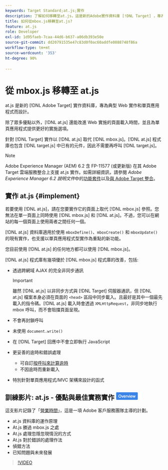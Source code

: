 ```yaml
---
keywords: Target Standard;at.js;實作
description: 了解如何移轉至at.js，這是新的Adobe實作資料庫 [!DNL Target] ，專為典型Web實作和單頁應用程式(SPA)而設計。
title: 如何從mbox.js移轉至at.js?
feature: at.js
role: Developer
exl-id: 1d95faeb-7caa-44d6-b637-a06db393e50e
source-git-commit: dd20791535e47c83d0f0ac60addfe0888748f86a
workflow-type: tm+mt
source-wordcount: '353'
ht-degree: 90%

---
```


# 從 mbox.js 移轉至 at.js

at.js 是新的 [!DNL Adobe Target] 實作資料庫，專為典型 Web 實作和單頁應用程式而設計。

除了眾多優點以外，[!DNL at.js] 還能改進 Web 實施的頁面載入時間，並且為單頁應用程式提供更好的實施選項。

針對 [!DNL Target] 實作以 [!DNL at.js] 取代 [!DNL mbox.js]。[!DNL at.js] 程式庫也包含 [!DNL target.js] 中已有的元件，因此不需要再呼叫 [!DNL target.js]。

>[!NOTE]
>
>Adobe Experience Manager (AEM) 6.2 含 FP-11577 (或更新版) 在其 Adobe Target 雲端服務整合上支援 at.js 實作。如需詳細資訊，請參閱 *Adobe Experience Manager 6.2 說明文件*&#x200B;中的[功能套件](https://docs.adobe.com/docs/zh-Hant/aem/6-2/release-notes/feature-packs.html)以及[與 Adobe Target 整合](https://docs.adobe.com/docs/zh-Hant/aem/6-2/administer/integration/marketing-cloud/target.html)。

## 實作 at.js {#implement}

若要使用 [!DNL at.js]，請在您要實作它的頁面上取代 [!DNL mbox.js] 參照。您無法在單一頁面上同時使用 [!DNL mbox.js] 和 [!DNL at.js]。不過，您可以在網站的每一個頁面上使用兩者之間任何一個。

[!DNL at.js] 資料庫適用於使用 `mboxDefine()`、`mboxCreate()` 和 `mboxUpdate()` 的現有實作，也支援以單頁應用程式型實作為重點的新功能。

您目前使用 [!DNL at.js] 的任何地方都可以使用 [!DNL mbox.js]。

[!DNL at.js] 程式庫有幾項優於 [!DNL mbox.js] 程式庫的改善，包括:

* 透過跨網域 AJAX 的完全非同步通訊

   >[!IMPORTANT]
   >
   >雖然 [!DNL at.js] 以非同步方式與 [!DNL Target] 伺服器通訊，但 [!DNL at.js] 檔案本身必須在頁面的 `<head>` 區段中同步載入。且最好是其中一個最先載入的指令碼。[!DNL at.js] 載入時會透過 `XMLHttpRequest`，非同步地執行 mbox 呼叫，而不會阻擋頁面呈現。

* 不會再封鎖呼叫
* 未使用 `document.write()`
* 在 [!DNL Target] 回應中不會立即執行 JavaScript
* 更妥善的逾時和錯誤處理

   * 可自訂[按呼叫來計算逾時](/help/c-implementing-target/c-implementing-target-for-client-side-web/targetgobalsettings.md)
   * 不因逾時而重新載入

* 特別針對單頁應用程式/MVC 架構來設計的函式

## 訓練影片: at.js - 優點與最佳實務實作  ![概述徽章](/help/assets/overview.png)

這支影片記錄了「[營業時間](/help/cmp-resources-and-contact-information.md)」，這是一項 Adobe 客戶服務團隊主導的計劃。

* at.js 資料庫的運作原理
* At.js 勝過 mbox.js 之處
* At.js 處理忽隱忽現情況的方式
* At.js 對於錯誤的處理作法
* 偵錯方法
* 已知問題與未來發展

>[!VIDEO](https://video.tv.adobe.com/v/22223/)
